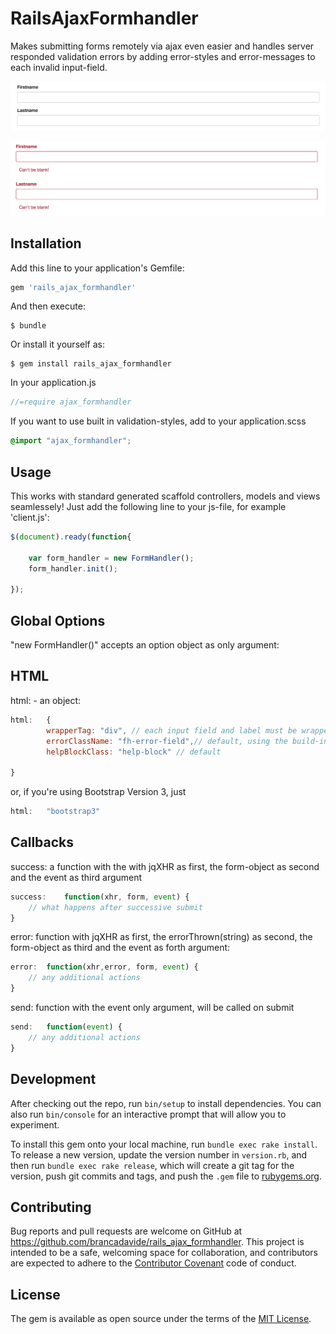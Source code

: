 # RailsAjaxFormhandler

Makes submitting forms remotely via ajax even easier and handles server responded validation errors by adding error-styles and error-messages to each invalid input-field.

![example1](https://raw.githubusercontent.com/brancadavide/rails_ajax_formhandler/master/input_validation_example1.png)



![example2](https://raw.githubusercontent.com/brancadavide/rails_ajax_formhandler/master/input_validation_example2.png)



## Installation

Add this line to your application's Gemfile:

```ruby
gem 'rails_ajax_formhandler'
```

And then execute:

    $ bundle

Or install it yourself as:

    $ gem install rails_ajax_formhandler

In your application.js 

```javascript
//=require ajax_formhandler
```

If you want to use built in validation-styles, add to your application.scss

```css
@import "ajax_formhandler";
```

## Usage

This works with standard generated scaffold controllers, models and views seamlessely!
Just add the following line to your js-file, for example 'client.js':

```javascript
$(document).ready(function{
	
	var form_handler = new FormHandler();
	form_handler.init();

});

```

## Global Options

"new FormHandler()" accepts an option object as only argument:


## HTML

html: 	- an object:

```javascript
html:	{ 
		wrapperTag: "div", // each input field and label must be wrapped in order to apply the validation-error-markup
		errorClassName: "fh-error-field",// default, using the build-in styles
		helpBlockClass: "help-block" // default

}
```
or, if you're using Bootstrap Version 3, just

```javascript
html:	"bootstrap3"
```

## Callbacks

success: 	 a function with the with jqXHR as first, the form-object as second and the event as third argument


```javascript
success:	function(xhr, form, event) {
	// what happens after successive submit
}
```


error:  function with jqXHR as first, the errorThrown(string) as second, the form-object as third and the event as forth argument:


```javascript
error:	function(xhr,error, form, event) {
	// any additional actions
}
```

send:  function with the event only argument, will be called on submit


```javascript
send:	function(event) {
	// any additional actions
}
```




## Development

After checking out the repo, run `bin/setup` to install dependencies. You can also run `bin/console` for an interactive prompt that will allow you to experiment.

To install this gem onto your local machine, run `bundle exec rake install`. To release a new version, update the version number in `version.rb`, and then run `bundle exec rake release`, which will create a git tag for the version, push git commits and tags, and push the `.gem` file to [rubygems.org](https://rubygems.org).

## Contributing

Bug reports and pull requests are welcome on GitHub at https://github.com/brancadavide/rails_ajax_formhandler. This project is intended to be a safe, welcoming space for collaboration, and contributors are expected to adhere to the [Contributor Covenant](http://contributor-covenant.org) code of conduct.


## License

The gem is available as open source under the terms of the [MIT License](http://opensource.org/licenses/MIT).

